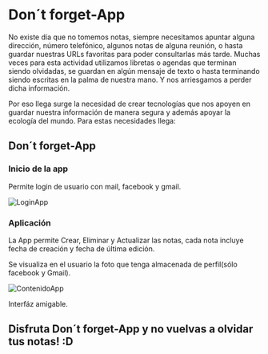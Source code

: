 # Don´t forget-App

No existe día que no tomemos notas, siempre necesitamos apuntar alguna dirección, número telefónico, algunos notas de alguna reunión, o hasta guardar nuestras URLs favoritas para  poder consultarlas más tarde. Muchas veces para esta actividad utilizamos libretas o agendas que terminan siendo olvidadas, se guardan en algún mensaje de texto o hasta terminando siendo escritas en la palma de nuestra mano. Y nos arriesgamos a perder dicha información. 

Por eso llega surge la necesidad de crear tecnologías que nos apoyen en guardar nuestra información de manera segura y además apoyar la ecología del mundo. Para estas necesidades llega:

## Don´t forget-App

### Inicio de la app
Permite login de usuario con mail, facebook y gmail.

![LoginApp]("https://i.ibb.co/bPGSFhZ/Captura-de-pantalla-de-2019-09-18-20-15-08.png")


### Aplicación
La App permite Crear, Eliminar y Actualizar las notas, cada nota incluye fecha de creación y fecha de última edición.

Se visualiza en el usuario la foto que tenga almacenada de perfil(sólo facebook y Gmail).

![ContenidoApp]("https://i.ibb.co/8skgS13/Captura-de-pantalla-de-2019-09-18-20-15-42.png")

Interfáz amigable.

## Disfruta Don´t forget-App y no vuelvas a olvidar tus notas! :D



